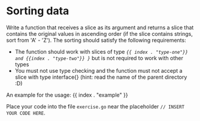 # Sorting data

Write a function that receives a slice as its argument and returns a slice that contains the original values in ascending order (if the slice contains strings, sort from 'A' - 'Z').
The sorting should satisfy the following requirements:
- The function should work with slices of type *`{{ index . "type-one"}} and {{index . "type-two"}} }`* but is not required to work with other types
- You must not use type checking and the function must not accept a slice with type interface{} (hint: read the name of the parent directory :D)

An example for the usage:
{{ index . "example" }}

Place your code into the file `exercise.go` near the placeholder `// INSERT YOUR CODE HERE`.